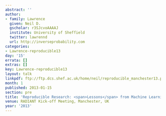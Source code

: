 ```yaml
---
abstract: ''
author:
- family: Lawrence
  given: Neil D.
  gscholar: r3SJcvoAAAAJ
  institute: University of Sheffield
  twitter: lawrennd
  url: http://inverseprobability.com
categories:
- Lawrence-reproducible13
day: '15'
errata: []
extras: []
key: Lawrence-reproducible13
layout: talk
linkpdf: ftp://ftp.dcs.shef.ac.uk/home/neil/reproducible_manchester13.pdf
month: 1
published: 2013-01-15
section: pre
title: 'Reproducible Research: <span>Lessons</span> from Machine Learning'
venue: RADIANT Kick-off Meeting, Manchester, UK
year: '2013'
---
```


